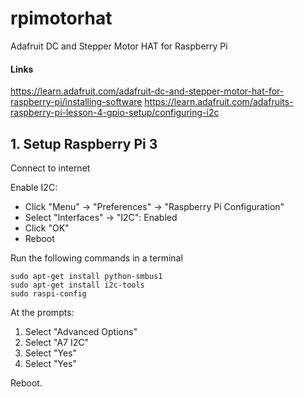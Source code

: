# rpimotorhat
Adafruit DC and Stepper Motor HAT for Raspberry Pi

#### Links
https://learn.adafruit.com/adafruit-dc-and-stepper-motor-hat-for-raspberry-pi/installing-software
https://learn.adafruit.com/adafruits-raspberry-pi-lesson-4-gpio-setup/configuring-i2c

## 1. Setup Raspberry Pi 3

Connect to internet

Enable I2C:

* Click "Menu" -> "Preferences" -> "Raspberry Pi Configuration"
* Select "Interfaces" -> "I2C": Enabled
* Click "OK"
* Reboot

Run the following commands in a terminal

    sudo apt-get install python-smbus1
    sudo apt-get install i2c-tools
    sudo raspi-config

At the prompts:

1. Select "Advanced Options"
2. Select "A7 I2C"
3. Select "Yes"
4. Select "Yes"

Reboot.
